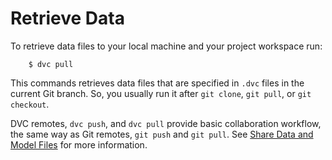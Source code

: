 # Retrieve Data

To retrieve data files to your local machine and your project workspace run:

```dvc
    $ dvc pull
```

This commands retrieves data files that are specified in `.dvc` files in the
current Git branch. So, you usually run it after `git clone`, `git pull`, or
`git checkout`.

DVC remotes, `dvc push`, and `dvc pull` provide basic collaboration workflow,
the same way as Git remotes, `git push` and `git pull`. See
[Share Data and Model Files](/doc/use-cases/share-data-and-model-files)
for more information.
